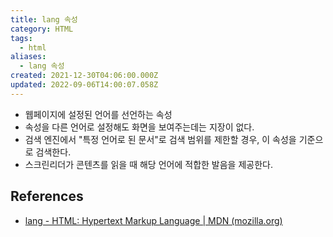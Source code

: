 ```yaml
---
title: lang 속성
category: HTML
tags:
  - html
aliases:
  - lang 속성
created: 2021-12-30T04:06:00.000Z
updated: 2022-09-06T14:00:07.058Z
---
```


- 웹페이지에 설정된 언어를 선언하는 속성
- 속성을 다른 언어로 설정해도 화면을 보여주는데는 지장이 없다.
- 검색 엔진에서 "특정 언어로 된 문서"로 검색 범위를 제한할 경우, 이 속성을 기준으로 검색한다.
- 스크린리더가 콘텐츠를 읽을 때 해당 언어에 적합한 발음을 제공한다.

## References

- [lang - HTML: Hypertext Markup Language | MDN (mozilla.org)](https://developer.mozilla.org/ko/docs/Web/HTML/Global_attributes/lang)
